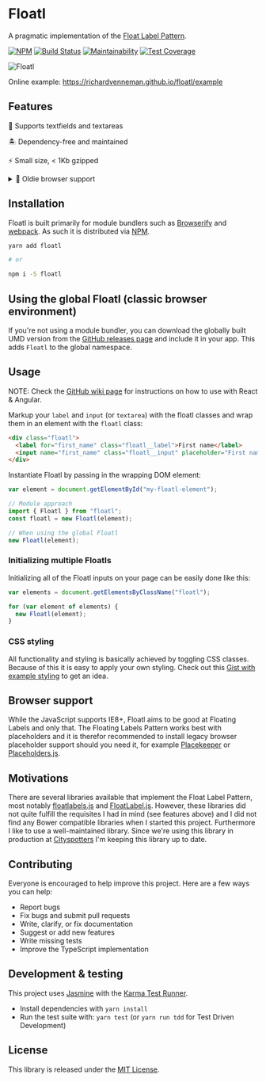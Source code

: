 # Floatl

A pragmatic implementation of the [Float Label Pattern](http://mds.is/float-label-pattern/).

[![NPM](https://img.shields.io/npm/v/floatl.svg)](https://www.npmjs.com/package/floatl)
[![Build Status](https://semaphoreci.com/api/v1/richardvenneman/floatl/branches/typescript/badge.svg)](https://semaphoreci.com/richardvenneman/floatl)
[![Maintainability](https://api.codeclimate.com/v1/badges/c68d489f62e4a80f0ae2/maintainability)](https://codeclimate.com/github/richardvenneman/floatl/maintainability)
[![Test Coverage](https://api.codeclimate.com/v1/badges/c68d489f62e4a80f0ae2/test_coverage)](https://codeclimate.com/github/richardvenneman/floatl/test_coverage)

![Floatl](https://i.imgur.com/fjDfAcE.gif)

Online example: https://richardvenneman.github.io/floatl/example

## Features

🤙 Supports textfields and textareas

🏝 Dependency-free and maintained

⚡️ Small size, < 1Kb gzipped

<details>
 <summary>🤣 Oldie browser support</summary>
 <a href="https://saucelabs.com/u/richardvenneman">
  <img src="https://saucelabs.com/browser-matrix/richardvenneman.svg" alt="Sauce Test Status"/>
 </a> 
 
 _* Supports IE8 & IE9 as well, but I couldn't get them to run on SauceLabs_ 😰
</details>

## Installation

Floatl is built primarily for module bundlers such as [Browserify](http://browserify.org) and [webpack](http://webpack.github.io).
As such it is distributed via [NPM](https://www.npmjs.com/package/floatl).

```bash
yarn add floatl

# or

npm i -S floatl
```

## Using the global Floatl (classic browser environment)

If you're not using a module bundler, you can download the globally built UMD version from the [GitHub releases page](https://github.com/richardvenneman/floatl/releases) and include it in your app.
This adds `Floatl` to the global namespace.

## Usage

NOTE: Check the [GitHub wiki page](https://github.com/richardvenneman/floatl/wiki) for instructions on how to use with React & Angular.

Markup your `label` and `input` (or `textarea`) with the floatl classes and wrap them in an element with the `floatl` class:

```html
<div class="floatl">
  <label for="first_name" class="floatl__label">First name</label>
  <input name="first_name" class="floatl__input" placeholder="First name" type="text" />
</div>
```

Instantiate Floatl by passing in the wrapping DOM element:

```javascript
var element = document.getElementById("my-floatl-element");

// Module approach
import { Floatl } from "floatl";
const floatl = new Floatl(element);

// When using the global Floatl
new Floatl(element);
```

### Initializing multiple Floatls

Initializing all of the Floatl inputs on your page can be easily done like this:

```javascript
var elements = document.getElementsByClassName("floatl");

for (var element of elements) {
  new Floatl(element);
}
```

### CSS styling

All functionality and styling is basically achieved by toggling CSS classes. Because of this it is easy to apply your own styling. Check out this [Gist with example styling](https://gist.github.com/richardvenneman/cf64188aa645208c65c8) to get an idea.

## Browser support

While the JavaScript supports IE8+, Floatl aims to be good at Floating Labels and only that. The Floating Labels Pattern works best with placeholders and it is therefor recommended to install legacy browser placeholder support should you need it, for example [Placekeeper](https://github.com/kristerkari/placekeeper) or [Placeholders.js](https://github.com/jamesallardice/Placeholders.js).

## Motivations

There are several libraries available that implement the Float Label Pattern, most notably [floatlabels.js](https://github.com/clubdesign/floatlabels.js) and [FloatLabel.js](https://github.com/m10l/FloatLabel.js). However, these libraries did not quite fulfill the requisites I had in mind (see features above) and I did not find any Bower compatible libraries when I started this project. Furthermore I like to use a well-maintained library. Since we're using this library in production at [Cityspotters](https://www.cityspotters.com) I'm keeping this library up to date.

## Contributing

Everyone is encouraged to help improve this project. Here are a few ways you can help:

* Report bugs
* Fix bugs and submit pull requests
* Write, clarify, or fix documentation
* Suggest or add new features
* Write missing tests
* Improve the TypeScript implementation

## Development & testing

This project uses [Jasmine](http://jasmine.github.io) with the [Karma Test Runner](http://karma-runner.github.io/).

* Install dependencies with `yarn install`
* Run the test suite with: `yarn test` (or `yarn run tdd` for Test Driven Development)

## License

This library is released under the [MIT License](http://www.opensource.org/licenses/MIT).
